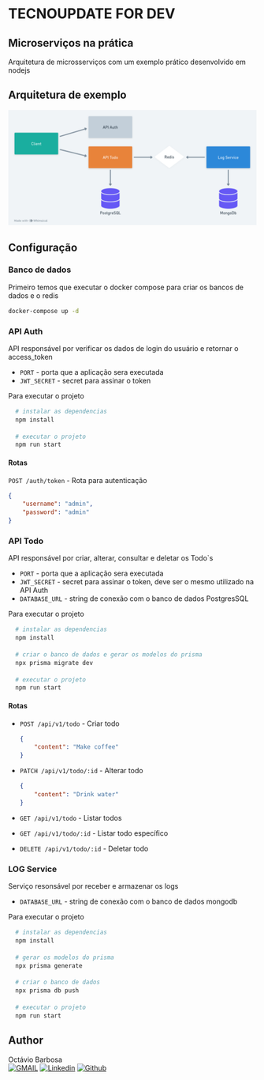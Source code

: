 # TECNOUPDATE FOR DEV

## Microserviços na prática
Arquitetura de microsserviços com um exemplo prático desenvolvido em nodejs

## Arquitetura de exemplo
![app-example](./assets/exemplo.png)

## Configuração

### Banco de dados
 Primeiro temos que executar o docker compose para criar os bancos de dados e o redis

``` bash
docker-compose up -d
``` 

### API Auth

API responsável por verificar os dados de login do usuário e retornar o access_token

- `PORT` - porta que a aplicação sera executada
- `JWT_SECRET` - secret para assinar o token

Para executar o projeto

``` bash
  # instalar as dependencias
  npm install

  # executar o projeto
  npm run start
```

#### Rotas
`POST /auth/token` - Rota para autenticação


``` json
{
    "username": "admin",
    "password": "admin"
}
```

### API Todo

API responsável por criar, alterar, consultar e deletar os Todo`s

- `PORT` - porta que a aplicação sera executada
- `JWT_SECRET` - secret para assinar o token, deve ser o mesmo utilizado na API Auth
- `DATABASE_URL` - string de conexão com o banco de dados PostgresSQL

Para executar o projeto

``` bash
  # instalar as dependencias
  npm install

  # criar o banco de dados e gerar os modelos do prisma
  npx prisma migrate dev

  # executar o projeto
  npm run start
``` 

#### Rotas
- `POST /api/v1/todo` - Criar todo


  ``` json
  {
      "content": "Make coffee"
  }
  ``` 

- `PATCH /api/v1/todo/:id` - Alterar todo


  ``` json
  {
      "content": "Drink water"
  } 
  ``` 

- `GET /api/v1/todo` - Listar todos

- `GET /api/v1/todo/:id` - Listar todo específico 
- `DELETE /api/v1/todo/:id` - Deletar todo


### LOG Service

Serviço resonsável por receber e armazenar os logs

- `DATABASE_URL` - string de conexão com o banco de dados mongodb

Para executar o projeto

``` bash
  # instalar as dependencias
  npm install

  # gerar os modelos do prisma
  npx prisma generate

  # criar o banco de dados
  npx prisma db push

  # executar o projeto
  npm run start
``` 
## Author
Octávio Barbosa <br>
[![GMAIL](https://img.shields.io/badge/Gmail-D14836?style=for-the-badge&logo=gmail&logoColor=white)](mailto:octaviobar91@gmail.com)
[![Linkedin](https://img.shields.io/badge/-LinkedIn-%230077B5?style=for-the-badge&logo=linkedin&logoColor=white)](https://www.linkedin.com/in/octaviobarbosa)
[![Github](https://img.shields.io/badge/GitHub-100000?style=for-the-badge&logo=github&logoColor=white)](https://github.com/octaviobarbosa)

